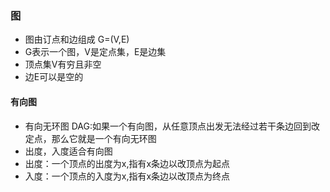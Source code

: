 ### 图
+ 图由订点和边组成 G=(V,E)
+ G表示一个图，V是定点集，E是边集
+ 顶点集V有穷且非空
+ 边E可以是空的
#### 有向图
+ 有向无环图 DAG:如果一个有向图，从任意顶点出发无法经过若干条边回到改定点，那么它就是一个有向无环图
+ 出度，入度适合有向图
+ 出度：一个顶点的出度为x,指有x条边以改顶点为起点
+ 入度：一个顶点的入度为x,指有x条边以改顶点为终点
